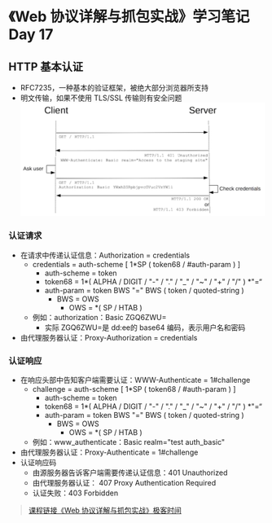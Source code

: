# 《Web 协议详解与抓包实战》学习笔记 Day 17

## HTTP 基本认证

* RFC7235，一种基本的验证框架，被绝大部分浏览器所支持
* 明文传输，如果不使用 TLS/SSL 传输则有安全问题
![image.png](img/day17/01.png)

### 认证请求

* 在请求中传递认证信息：Authorization = credentials
  - credentials = auth-scheme [ 1*SP ( token68 / #auth-param ) ]
    - auth-scheme = token
    - token68 = 1*( ALPHA / DIGIT / "-" / "." / "_" / "~" / "+" / "/" ) *"=“
    - auth-param = token BWS "=" BWS ( token / quoted-string )
      - BWS = OWS
        - OWS = *( SP / HTAB )
  - 例如：authorization：Basic ZGQ6ZWU=
    - 实际 ZGQ6ZWU=是 dd:ee的 base64 编码，表示用户名和密码
* 由代理服务器认证：Proxy-Authorization = credentials

### 认证响应

* 在响应头部中告知客户端需要认证：WWW-Authenticate = 1#challenge
  - challenge = auth-scheme [ 1*SP ( token68 / #auth-param ) ]
    - auth-scheme = token
    - token68 = 1*( ALPHA / DIGIT / "-" / "." / "_" / "~" / "+" / "/" ) *"=“
    - auth-param = token BWS "=" BWS ( token / quoted-string )
      - BWS = OWS
        - OWS = *( SP / HTAB )
  - 例如：www_authenticate：Basic realm="test auth_basic"
* 由代理服务器认证：Proxy-Authenticate = 1#challenge
* 认证响应码
  - 由源服务器告诉客户端需要传递认证信息：401 Unauthorized
  - 由代理服务器认证： 407 Proxy Authentication Required
  - 认证失败：403 Forbidden

> [课程链接《Web 协议详解与抓包实战》极客时间](http://gk.link/a/11UWp)
